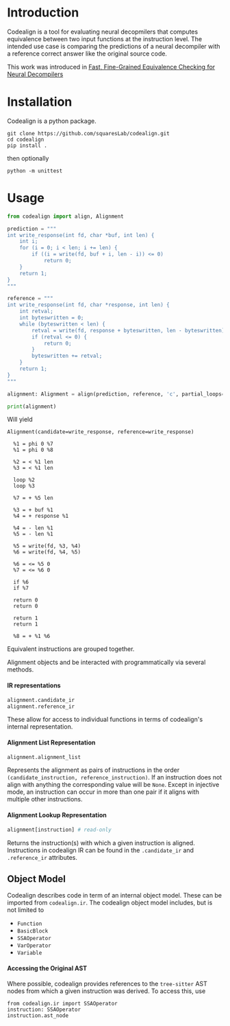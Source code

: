 # Introduction

Codealign is a tool for evaluating neural decopmilers that computes equivalence between two input functions at the instruction level.
The intended use case is comparing the predictions of a neural decompiler with a reference correct answer like the original source code.

This work was introduced in [Fast, Fine-Grained Equivalence Checking for Neural Decompilers](https://arxiv.org/abs/2501.04811)

# Installation

Codealign is a python package.
```
git clone https://github.com/squaresLab/codealign.git
cd codealign
pip install .
```
then optionally
```
python -m unittest
```

# Usage

```python
from codealign import align, Alignment

prediction = """
int write_response(int fd, char *buf, int len) {
	int	i;
	for (i = 0; i < len; i += len) {
		if ((i = write(fd, buf + i, len - i)) <= 0)
			return 0;
	}
    return 1;
}
"""

reference = """
int write_response(int fd, char *response, int len) {
	int	retval;
	int	byteswritten = 0;
	while (byteswritten < len) {
		retval = write(fd, response + byteswritten, len - byteswritten);
		if (retval <= 0) {
			return 0;
		}
        byteswritten += retval;
	}
    return 1;
}
"""

alignment: Alignment = align(prediction, reference, 'c', partial_loops=True)

print(alignment)
```
Will yield
```
Alignment(candidate=write_response, reference=write_response)

  %1 = phi 0 %7
  %1 = phi 0 %8

  %2 = < %1 len
  %3 = < %1 len

  loop %2
  loop %3

  %7 = + %5 len

  %3 = + buf %1
  %4 = + response %1

  %4 = - len %1
  %5 = - len %1

  %5 = write(fd, %3, %4)
  %6 = write(fd, %4, %5)

  %6 = <= %5 0
  %7 = <= %6 0

  if %6
  if %7

  return 0
  return 0

  return 1
  return 1

  %8 = + %1 %6
```
Equivalent instructions are grouped together.

Alignment objects and be interacted with programmatically via several methods.
#### IR representations
```python
alignment.candidate_ir
alignment.reference_ir
```
These allow for access to individual functions in terms of codealign's internal representation.

#### Alignment List Representation
```python
alignment.alignment_list
```
Represents the alignment as pairs of instructions in the order `(candidate_instruction, reference_instruction)`.
If an instruction does not align with anything the corresponding value will be `None`.
Except in injective mode, an instruction can occur in more than one pair if it aligns with multiple other instructions.

#### Alignment Lookup Representation
```python
alignment[instruction] # read-only
```
Returns the instruction(s) with which a given instruction is aligned.
Instructions in codealign IR can be found in the `.candidate_ir` and `.reference_ir` attributes.


## Object Model

Codealign describes code in term of an internal object model.
These can be imported from `codealign.ir`.
The codealign object model includes, but is not limited to
- `Function`
- `BasicBlock`
- `SSAOperator`
- `VarOperator`
- `Variable`

#### Accessing the Original AST
Where possible, codealign provides references to the `tree-sitter` AST nodes from which a given instruction was derived.
To access this, use
```
from codealign.ir import SSAOperator
instruction: SSAOperator
instruction.ast_node
```


